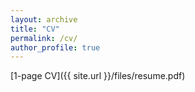 ```yaml
---
layout: archive
title: "CV"
permalink: /cv/
author_profile: true
---
```


[1-page CV]({{ site.url }}/files/resume.pdf)
